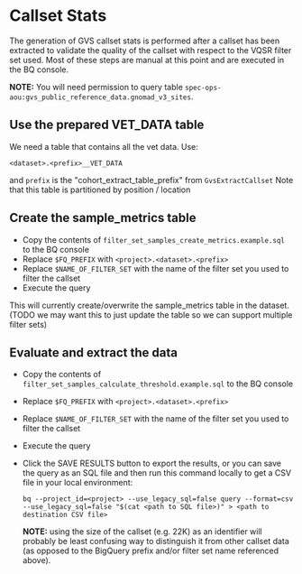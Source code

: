 # Callset Stats

The generation of GVS callset stats is performed after a callset has been extracted to validate the quality of the callset with respect to the VQSR filter set used. Most of these steps are manual at this point and are executed in the BQ console.

**NOTE:** You will need permission to query table `spec-ops-aou:gvs_public_reference_data.gnomad_v3_sites`.

## Use the prepared VET_DATA table
We need a table that contains all the vet data. Use:

	<dataset>.<prefix>__VET_DATA

and `prefix` is the "cohort_extract_table_prefix" from `GvsExtractCallset` 
Note that this table is partitioned by position / location

## Create the sample_metrics table

- Copy the contents of `filter_set_samples_create_metrics.example.sql` to the BQ console
- Replace `$FQ_PREFIX` with `<project>.<dataset>.<prefix>`
- Replace `$NAME_OF_FILTER_SET` with the name of the filter set you used to filter the callset
- Execute the query

This will currently create/overwrite the sample_metrics table in the dataset. (TODO we may want this to just update the table so we can support multiple filter sets)

## Evaluate and extract the data

- Copy the contents of `filter_set_samples_calculate_threshold.example.sql` to the BQ console
- Replace `$FQ_PREFIX` with `<project>.<dataset>.<prefix>`
- Replace `$NAME_OF_FILTER_SET` with the name of the filter set you used to filter the callset
- Execute the query
- Click the SAVE RESULTS button to export the results, or you can save the query as an SQL file and then run this command locally to get a CSV file in your local environment:

	`bq --project_id=<project> --use_legacy_sql=false query --format=csv --use_legacy_sql=false "$(cat <path to SQL file>)" > <path to destination CSV file>`

	**NOTE:** using the size of the callset (e.g. 22K) as an identifier will probably be least confusing way to distinguish it from other callset data (as opposed to the BigQuery prefix and/or filter set name referenced above).
